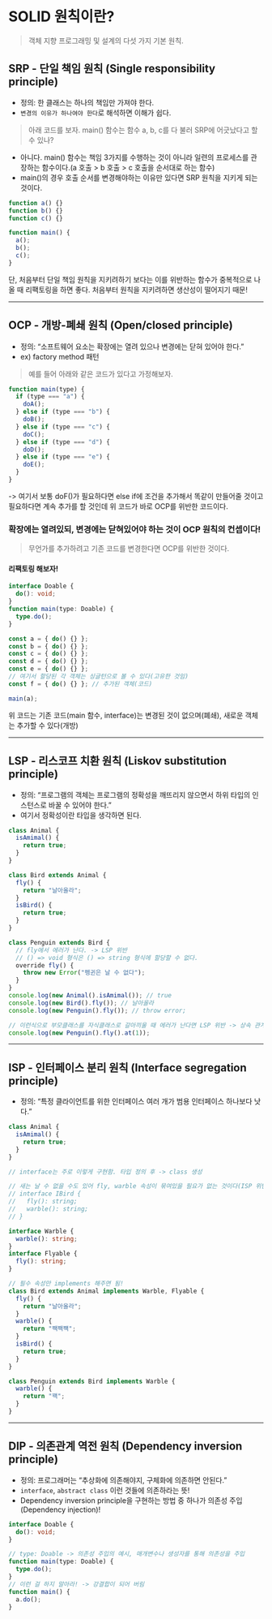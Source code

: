 # SOLID 원칙이란?

> 객체 지향 프로그래밍 및 설계의 다섯 가지 기본 원칙.

## SRP - 단일 책임 원칙 (Single responsibility principle)

- 정의: 한 클래스는 하나의 책임만 가져야 한다.
- `변경의 이유가 하나여야 한다`로 해석하면 이해가 쉽다.

> 아래 코드를 보자. main() 함수는 함수 a, b, c를 다 불러 SRP에 어긋났다고 할 수 있나?

- 아니다. main() 함수는 책임 3가지를 수행하는 것이 아니라 일련의 프로세스를 관장하는 함수이다.(a 호출 > b 호출 > c 호출을 순서대로 하는 함수)
- main()의 경우 호출 순서를 변경해야하는 이유만 있다면 SRP 원칙을 지키게 되는 것이다.

```js
function a() {}
function b() {}
function c() {}

function main() {
  a();
  b();
  c();
}
```

단, 처음부터 단일 책임 원칙을 지키려하기 보다는 이를 위반하는 함수가 중복적으로 나올 때 리팩토링을 하면 좋다. 처음부터 원칙을 지키려하면 생산성이 떨어지기 때문!

---

## OCP - 개방-폐쇄 원칙 (Open/closed principle)

- 정의: “소프트웨어 요소는 확장에는 열려 있으나 변경에는 닫혀 있어야 한다.”
- ex) factory method 패턴

> 예를 들어 아래와 같은 코드가 있다고 가정해보자.

```js
function main(type) {
  if (type === "a") {
    doA();
  } else if (type === "b") {
    doB();
  } else if (type === "c") {
    doC();
  } else if (type === "d") {
    doD();
  } else if (type === "e") {
    doE();
  }
}
```

-> 여기서 보통 doF()가 필요하다면 else if에 조건을 추가해서 똑같이 만들어줄 것이고 필요하다면 계속 추가를 할 것인데 위 코드가 바로 OCP를 위반한 코드이다.

### 확장에는 열려있되, 변경에는 닫혀있어야 하는 것이 OCP 원칙의 컨셉이다!

> 무언가를 추가하려고 기존 코드를 변경한다면 OCP를 위반한 것이다.

#### 리팩토링 해보자!

```ts
interface Doable {
  do(): void;
}
function main(type: Doable) {
  type.do();
}

const a = { do() {} };
const b = { do() {} };
const c = { do() {} };
const d = { do() {} };
const e = { do() {} };
// 여기서 할당된 각 객체는 싱글턴으로 볼 수 있다(고유한 것임)
const f = { do() {} }; // 추가된 객체(코드)

main(a);
```

위 코드는 기존 코드(main 함수, interface)는 변경된 것이 없으며(폐쇄), 새로운 객체는 추가할 수 있다(개방)

---

## LSP - 리스코프 치환 원칙 (Liskov substitution principle)

- 정의: “프로그램의 객체는 프로그램의 정확성을 깨뜨리지 않으면서 하위 타입의 인스턴스로 바꿀 수 있어야 한다.”
- 여기서 정확성이란 타입을 생각하면 된다.

```ts
class Animal {
  isAmimal() {
    return true;
  }
}

class Bird extends Animal {
  fly() {
    return "날아올라";
  }
  isBird() {
    return true;
  }
}

class Penguin extends Bird {
  // fly에서 에러가 난다. -> LSP 위반
  // () => void 형식은 () => string 형식에 할당할 수 없다.
  override fly() {
    throw new Error("펭귄은 날 수 없다");
  }
}
console.log(new Animal().isAmimal()); // true
console.log(new Bird().fly()); // 날아올라
console.log(new Penguin().fly()); // throw error;

// 이런식으로 부모클래스를 자식클래스로 갈아끼울 때 에러가 난다면 LSP 위반 -> 상속 관계가 잘못 되고 있다.
console.log(new Penguin().fly().at(1));
```

---

## ISP - 인터페이스 분리 원칙 (Interface segregation principle)

- 정의: “특정 클라이언트를 위한 인터페이스 여러 개가 범용 인터페이스 하나보다 낫다.”

```ts
class Animal {
  isAmimal() {
    return true;
  }
}

// interface는 주로 이렇게 구현함. 타입 정의 후 -> class 생성

// 새는 날 수 없을 수도 있어 fly, warble 속성이 묶여있을 필요가 없는 것이다(ISP 위반)
// interface IBird {
//   fly(): string;
//   warble(): string;
// }

interface Warble {
  warble(): string;
}
interface Flyable {
  fly(): string;
}

// 필수 속성만 implements 해주면 됨!
class Bird extends Animal implements Warble, Flyable {
  fly() {
    return "날아올라";
  }
  warble() {
    return "짹짹쨱";
  }
  isBird() {
    return true;
  }
}

class Penguin extends Bird implements Warble {
  warble() {
    return "꽥";
  }
}
```

---

## DIP - 의존관계 역전 원칙 (Dependency inversion principle)

- 정의: 프로그래머는 “추상화에 의존해야지, 구체화에 의존하면 안된다.”
- `interface`, `abstract class` 이런 것들에 의존하라는 뜻!
- Dependency inversion principle을 구현하는 방법 중 하나가 의존성 주입(Dependency injection)!

```ts
interface Doable {
  do(): void;
}

// type: Doable -> 의존성 주입의 예시, 매개변수나 생성자를 통해 의존성을 주입
function main(type: Doable) {
  type.do();
}
// 이런 걸 하지 말아라! -> 강결합이 되어 버림
function main() {
  a.do();
}
```
